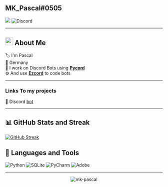 


## MK_Pascal#0505
[![](https://img.shields.io/discord/1085172741377884200?label=discord&style=for-the-badge&logo=discord&color=6330F6&logoColor=white)](https://discord.gg/zfvbjTEzv6)
![Discord](https://dcbadge.vercel.app/api/shield/1038201039725285546?theme=discord-inverted)



***
## <img src="https://raw.githubusercontent.com/MartinHeinz/MartinHeinz/master/wave.gif" width="25px"> About Me

🏷️ I'm Pascal  
📍 Germany  
🔨 I work on Discord Bots using **[Pycord](https://github.com/Pycord-Development/pycord)**  
⚙️ And use **[Ezcord](https://github.com/tibue99/ezcord)** to code bots


***
### Links To my projects
📂 Discord [bot](https://github.com/MK-Pascal/Discord-Bot)

***

## 📊 GitHub Stats and Streak

[![GitHub Streak](https://github-readme-streak-stats.herokuapp.com?user=mk-pascal&theme=tokyonight)](https://git.io/streak-stats)



## 📝 Languages and Tools
![Python](https://img.shields.io/badge/python-6330F6?style=for-the-badge&logo=python&logoColor=white)
![SQLite](https://img.shields.io/badge/sqlite-6330F6?style=for-the-badge&logo=sqlite&logoColor=white)
![PyCharm](https://img.shields.io/badge/pycharm-143?style=for-the-badge&logo=pycharm&logoColor=white&color=6330F6&labelColor=6330F6)
![Adobe](https://img.shields.io/badge/adobe-6330F6?style=for-the-badge&logo=adobe&logoColor=white)


***
<p align="center">
  <img align="center" src="https://komarev.com/ghpvc/?username=mk-pascal&label=Profile%20views&color=6330F6&style=flat" alt="mk-pascal"/>
</p>
